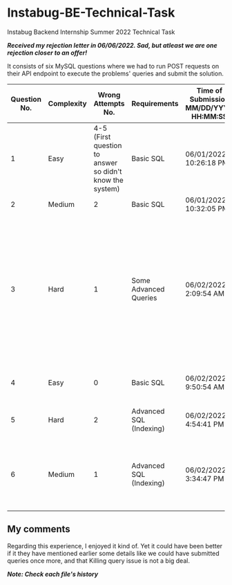 # Instabug-BE-Technical-Task
Instabug Backend Internship Summer 2022 Technical Task

***Received my rejection letter in 06/06/2022. Sad, but atleast we are one rejection closer to an offer!***

It consists of six MySQL questions where we had to run POST requests on their API endpoint
to execute the problems' queries and submit the solution.

| Question No. | Complexity | Wrong Attempts No.                                       | Requirements            | Time of Submission MM/DD/YYYY HH:MM:SS | My comments                                                                                                                                                      |
|--------------|------------|----------------------------------------------------------|-------------------------|----------------------------------------|------------------------------------------------------------------------------------------------------------------------------------------------------------------|
| 1            | Easy       | 4-5 (First question to answer so didn't know the system) | Basic SQL               | 06/01/2022 10:26:18 PM                 | I hope I'll not lose marks because I submitted wrong table names instead :@@@@@@                                                                                 |
| 2            | Medium     | 2                                                        | Basic SQL               | 06/01/2022 10:32:05 PM                 | Normal one I believe                                                                                                                                             |
| 3            | Hard       | 1                                                        | Some Advanced Queries   | 06/02/2022 2:09:54 AM                  | The server kept respond with Killing Query I thought they wanted a more efficient query But later then they mentioned that it is normal, and it was too late.... |
| 4            | Easy       | 0                                                        | Basic SQL               | 06/02/2022 9:50:54 AM                  | Nothing, just a normal distinct question                                                                                                                         |
| 5            | Hard       | 2                                                        | Advanced SQL (Indexing) | 06/02/2022 4:54:41 PM                  | I HATE THIS PROBLEM AND 6 AS WELL                                                                                                                                |
| 6            | Medium     | 1                                                        | Advanced SQL (Indexing) | 06/02/2022 3:34:47 PM                  | I DON'T KNOW HOW CAN I IMPROVE THE EFFICIENCY OF INDEXED QUERIES                                                                                                 |

## My comments

Regarding this experience, I enjoyed it kind of. Yet it could have been better if it they have mentioned earlier some details like we could have submitted queries once more, and that Killing query issue is not a big deal.

***Note: Check each file's history***

